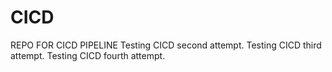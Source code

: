 # CICD
REPO FOR CICD PIPELINE
Testing CICD second attempt.
Testing CICD third attempt.
Testing CICD fourth attempt.
